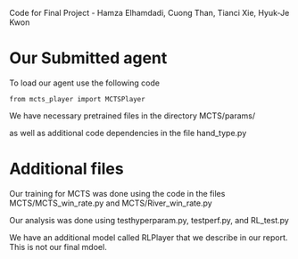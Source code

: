 Code for Final Project - Hamza Elhamdadi, Cuong Than, Tianci Xie, Hyuk-Je Kwon

# Our Submitted agent

To load our agent use the following code

```from mcts_player import MCTSPlayer```

We have necessary pretrained files in the directory MCTS/params/

as well as additional code dependencies in the file hand_type.py

# Additional files

Our training for MCTS was done using the code in the files MCTS/MCTS_win_rate.py and MCTS/River_win_rate.py

Our analysis was done using testhyperparam.py, testperf.py, and RL_test.py

We have an additional model called RLPlayer that we describe in our report. This is not our final mdoel.

